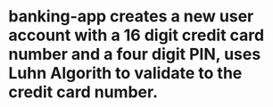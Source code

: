# banking-app creates a new user account with a 16 digit credit card number and a four digit PIN, uses Luhn Algorith to validate to the credit card number. 
